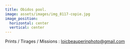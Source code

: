 ```yaml
---
title: Obidos pool.
image: assets/images/img_8117-copie.jpg
image_position:
  horizontal: center
  vertical: center
---
```

Prints / Tirages / Missions : loicbeauperinphoto@gmail.com

